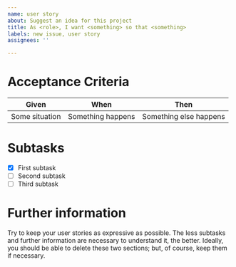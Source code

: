 ```yaml
---
name: user story
about: Suggest an idea for this project
title: As <role>, I want <something> so that <something>
labels: new issue, user story
assignees: ''

---
```


# Acceptance Criteria

|     Given      |       When        |          Then          |
| :------------: | :---------------: | :--------------------: |
| Some situation | Something happens | Something else happens |

# Subtasks
- [x] First subtask
- [ ] Second subtask
- [ ] Third subtask

# Further information
Try to keep your user stories as expressive as possible. The less subtasks and further information are necessary to understand it, the better. Ideally, you should be able to delete these two sections; but, of course, keep them if necessary.
